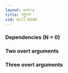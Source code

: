 ```yaml
---
layout: entry
title: འགྱངས་
vid: Hill:0300
---
```

### Dependencies (N = 0)


### Two overt arguments


### Three overt arguments
